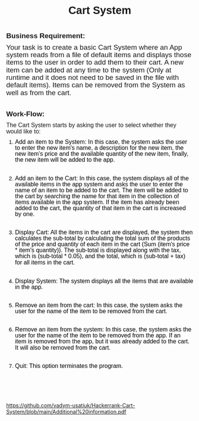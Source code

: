 <div aria-label="Question Content" class="challenge-text hrx-version ck_table-wrap fadeinContent" style="min-height:100px;"><p style="margin-top:0in;margin-right:0in;margin-left:0in;line-height:normal;font-size:15px;font-family:&quot;Calibri&quot;,sans-serif;text-align:center;"><strong><span style="font-size:29px;">Cart System</span></strong></p>
<p style="margin-top:0in;margin-right:0in;margin-bottom:8.0pt;margin-left:0in;line-height:107%;font-size:15px;font-family:&quot;Calibri&quot;,sans-serif;"><br>

<p style="margin-top:0in;margin-right:0in;margin-bottom:8.0pt;margin-left:0in;line-height:107%;font-size:15px;font-family:&quot;Calibri&quot;,sans-serif;"><strong><span style="font-size:19px;line-height:107%;">Business Requirement:</span></strong><span style="font-size:19px;line-height:107%;">&nbsp;</span></p>

<p style="margin-top:0in;margin-right:0in;margin-bottom:8.0pt;margin-left:0in;line-height:107%;font-size:15px;font-family:&quot;Calibri&quot;,sans-serif;"><span style="font-size:19px;line-height:107%;">Your task is to create a basic Cart System where an App system reads from a file of default items and displays those items to the user in order to add them to their cart. A new item can be added at any time to the system (Only at runtime and it does not need to be saved in the file with default items). Items can be removed from the System as well as from the cart.</span></p>

<p style="margin-top:0in;margin-right:0in;margin-bottom:8.0pt;margin-left:0in;line-height:107%;font-size:15px;font-family:&quot;Calibri&quot;,sans-serif;">&nbsp;</p>

<p style="margin-top:0in;margin-right:0in;margin-bottom:8.0pt;margin-left:0in;line-height:107%;font-size:15px;font-family:&quot;Calibri&quot;,sans-serif;"><strong><span style="font-size:19px;line-height:107%;">Work-Flow:</span></strong></p>

<p style="margin-top:0in;margin-right:0in;margin-bottom:8.0pt;margin-left:0in;line-height:107%;font-size:15px;font-family:&quot;Calibri&quot;,sans-serif;"><span style="font-size:16px;line-height:107%;">The Cart System starts by asking the user to select whether they would like to:</span></p>

<ol start="1" style="margin-bottom:0in;margin-top:0in;" type="1">
	<li style="margin-top:0in;margin-right:0in;margin-left:0in;line-height:107%;font-size:15px;font-family:&quot;Calibri&quot;,sans-serif;color:black;border:none;"><span style="font-size:16px;line-height:107%;color:windowtext;">Add an item to the System: In this case, the system asks the user to enter the new item's name, a description for the new item, the new item’s price and the available quantity of the new item, finally, the new item will be added to the app.</span></li>
</ol>

<p style="margin-top:0in;margin-right:0in;margin-left:0in;line-height:107%;font-size:15px;font-family:&quot;Calibri&quot;,sans-serif;border:none;"><span style="font-size:16px;line-height:107%;">&nbsp;</span></p>

<ol start="2" style="margin-bottom:0in;margin-top:0in;" type="1">
	<li style="margin-top:0in;margin-right:0in;margin-left:0in;line-height:107%;font-size:15px;font-family:&quot;Calibri&quot;,sans-serif;color:black;border:none;"><span style="font-size:16px;line-height:107%;color:windowtext;">Add an item to the Cart: In this case, the system displays all of the available items in the app system and asks the user to enter the name of an item to be added to the cart. The item will be added to the cart by searching the name for that item in the collection of items available in the app system. If the item has already been added to the cart, the quantity of that item in the cart is increased by one.</span></li>
</ol>

<p style="margin-top:0in;margin-right:0in;margin-left:0in;line-height:107%;font-size:15px;font-family:&quot;Calibri&quot;,sans-serif;border:none;"><span style="font-size:16px;line-height:107%;">&nbsp;</span></p>

<ol start="3" style="margin-bottom:0in;margin-top:0in;" type="1">
	<li style="margin-top:0in;margin-right:0in;margin-left:0in;line-height:107%;font-size:15px;font-family:&quot;Calibri&quot;,sans-serif;color:black;border:none;">
<span style="font-size:16px;line-height:107%;color:windowtext;">Display Cart: All the items in the cart are displayed, the system then calculates the sub-total by calculating the total sum of the products of the price and quantity of each item in the cart (Sum (item's price * item's quantity)). The sub-total is displayed along with the tax, which is (sub-total * 0.05), and the total, which is (sub-total + tax) for all items in the cart</span><span style="font-size:16px;line-height:107%;">.</span>
</li>
</ol>

<p style="margin-top:0in;margin-right:0in;margin-left:0in;line-height:107%;font-size:15px;font-family:&quot;Calibri&quot;,sans-serif;border:none;"><span style="font-size:16px;line-height:107%;color:black;">&nbsp;</span></p>

<ol start="4" style="margin-bottom:0in;margin-top:0in;" type="1">
	<li style="margin-top:0in;margin-right:0in;margin-left:0in;line-height:107%;font-size:15px;font-family:&quot;Calibri&quot;,sans-serif;color:black;border:none;"><span style="font-size:16px;line-height:107%;">Display System: The system displays all the items that are available in the app.</span></li>
</ol>

<p style="margin-top:0in;margin-right:0in;margin-left:0in;line-height:107%;font-size:15px;font-family:&quot;Calibri&quot;,sans-serif;border:none;"><span style="font-size:16px;line-height:107%;color:black;">&nbsp;</span></p>

<ol start="5" style="margin-bottom:0in;margin-top:0in;" type="1">
	<li style="margin-top:0in;margin-right:0in;margin-left:0in;line-height:107%;font-size:15px;font-family:&quot;Calibri&quot;,sans-serif;color:black;border:none;"><span style="font-size:16px;line-height:107%;">Remove an item from the cart: In this case, the system asks the user for the name of the item to be removed from the cart.</span></li>
</ol>

<p style="margin-top:0in;margin-right:0in;margin-left:0in;line-height:107%;font-size:15px;font-family:&quot;Calibri&quot;,sans-serif;border:none;"><span style="font-size:16px;line-height:107%;color:black;">&nbsp;</span></p>

<ol start="6" style="margin-bottom:0in;margin-top:0in;" type="1">
	<li style="margin-top:0in;margin-right:0in;margin-left:0in;line-height:107%;font-size:15px;font-family:&quot;Calibri&quot;,sans-serif;color:black;border:none;"><span style="font-size:16px;line-height:107%;">Remove an item from the system: In this case, the system asks the user for the name of the item to be removed from the app. If an item is removed from the app, but it was already added to the cart. It will also be removed from the cart.</span></li>
</ol>

<p style="margin-top:0in;margin-right:0in;margin-left:0in;line-height:107%;font-size:15px;font-family:&quot;Calibri&quot;,sans-serif;border:none;"><span style="font-size:16px;line-height:107%;color:black;">&nbsp;</span></p>

<ol start="7" style="margin-bottom:0in;margin-top:0in;" type="1">
	<li style="margin-top:0in;margin-right:0in;margin-left:0in;line-height:107%;font-size:15px;font-family:&quot;Calibri&quot;,sans-serif;color:black;border:none;"><span style="font-size:16px;line-height:107%;">Quit: This option terminates the program.</span></li>
</ol>

<p style="margin-top:0in;margin-right:0in;margin-bottom:8.0pt;margin-left:0in;line-height:107%;font-size:15px;font-family:&quot;Calibri&quot;,sans-serif;"><span style="font-size:16px;line-height:107%;">&nbsp;</span></p>

<p style="margin-top:0in;margin-right:0in;margin-bottom:8.0pt;margin-left:0in;line-height:107%;font-size:15px;font-family:&quot;Calibri&quot;,sans-serif;"><strong><span style="font-size:19px;line-height:107%;">&nbsp;</span></strong></p>

<p style="margin-top:0in;margin-right:0in;margin-bottom:8.0pt;margin-left:0in;line-height:107%;font-size:15px;font-family:&quot;Calibri&quot;,sans-serif;">&nbsp;</p>

https://github.com/vadym-usatiuk/Hackerrank-Cart-System/blob/main/Additional%20information.pdf
